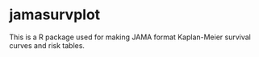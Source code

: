 # jamasurvplot

This is a R package used for making JAMA format Kaplan-Meier survival curves and risk tables.
